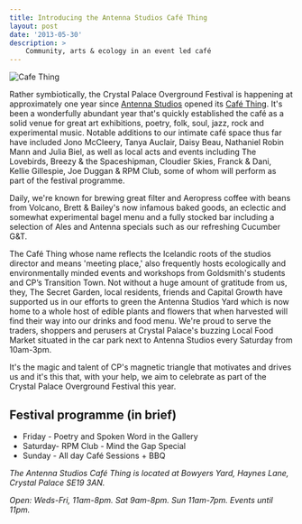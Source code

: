 ```yaml
---
title: Introducing the Antenna Studios Café Thing
layout: post
date: '2013-05-30'
description: >
    Community, arts & ecology in an event led café
---
```

<img src="/images/blog/cafe-thing-2013-05-30.jpg" alt="Cafe Thing"  />

Rather symbiotically, the Crystal Palace Overground Festival is happening at approximately one year since
[Antenna Studios][1] opened its [Café Thing][2]. It's been a
wonderfully abundant year that's quickly established the café as a solid venue for great art exhibitions,
poetry, folk, soul, jazz, rock and experimental music. Notable additions to our intimate café space thus
far have included Jono McCleery, Tanya Auclair, Daisy Beau, Nathaniel Robin Mann and Julia Biel, as well
as local acts and events including The Lovebirds, Breezy & the Spaceshipman, Cloudier Skies, Franck & Dani,
Kellie Gillespie, Joe Duggan & RPM Club, some of whom will perform as part of the festival programme.

Daily, we're known for brewing great filter and Aeropress coffee with beans from Volcano, Brett & Bailey's now
infamous baked goods, an eclectic and somewhat experimental bagel menu and a fully stocked bar including a
selection of Ales and Antenna specials such as our refreshing Cucumber G&T.

The Café Thing whose name reflects the Icelandic roots of the studios director and means 'meeting place,' also
frequently hosts ecologically and environmentally minded events and workshops from Goldsmith's students and CP’s
Transition Town. Not without a huge amount of gratitude from us, they, The Secret Garden, local residents, friends
and Capital Growth have supported us in our efforts to green the Antenna Studios Yard which is now home to a whole
host of edible plants and flowers that when harvested will find their way into our drinks and food menu. We're
proud to serve the traders, shoppers and perusers at Crystal Palace's buzzing Local Food Market situated in the
car park next to Antenna Studios every Saturday from 10am-3pm.

It's the magic and talent of CP's magnetic triangle that motivates and drives us and it's this that, with your
help, we aim to celebrate as part of the Crystal Palace Overground Festival this year.

## Festival programme (in brief)

- Friday - Poetry and Spoken Word in the Gallery
- Saturday- RPM Club - Mind the Gap Special
- Sunday - All day Café Sessions + BBQ

*The Antenna Studios Café Thing is located at Bowyers Yard, Haynes Lane, Crystal Palace SE19 3AN.*

*Open: Weds-Fri, 11am-8pm. Sat 9am-8pm. Sun 11am-7pm. Events until 11pm.*


[1]: www.antennastudios.co.uk
[2]: http://cafething.tumblr.com
